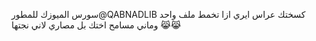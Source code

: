 سورس الميوزك للمطور@QABNADLIB
كسختك عراس ايري ازا تخمط ملف واحد
وماني مسامح اختك بل مصاري لاني نجتها 😹😹 